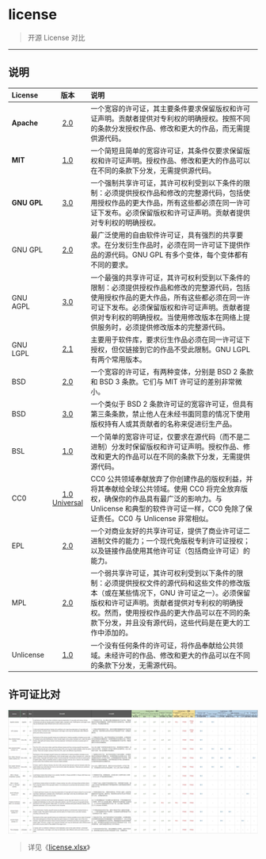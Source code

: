 # license

> 开源 License 对比

------

## 说明

| License | 版本 | 说明 |
|:---|:---:|:---|
| **Apache** | [2.0](./licenses/Apache/2.0) | 一个宽容的许可证，其主要条件要求保留版权和许可证声明。贡献者提供对专利权的明确授权。按照不同的条款分发授权作品、修改和更大的作品，而无需提供源代码。 |
| **MIT** | [1.0](./licenses/MIT/1.0) | 一个简短且简单的宽容许可证，其条件仅要求保留版权和许可证声明。授权作品、修改和更大的作品可以在不同的条款下分发，无需提供源代码。 |
| **GNU GPL** | [3.0](./licenses/GNU/GPL_3.0) | 一个强制共享许可证，其许可权利受到以下条件的限制：必须提供授权作品和修改的完整源代码，包括使用授权作品的更大作品，所有这些都必须在同一许可证下发布。必须保留版权和许可证声明。贡献者提供对专利权的明确授权。 |
| GNU GPL | [2.0](./licenses/GNU/GPL_2.0)  | 最广泛使用的自由软件许可证，具有强烈的共享要求。在分发衍生作品时，必须在同一许可证下提供作品的源代码。GNU GPL 有多个变体，每个变体都有不同的要求。 |
| GNU AGPL | [3.0](./licenses/GNU/AGPL_3.0) | 一个最强的共享许可证，其许可权利受到以下条件的限制：必须提供授权作品和修改的完整源代码，包括使用授权作品的更大作品，所有这些都必须在同一许可证下发布。必须保留版权和许可证声明。贡献者提供对专利权的明确授权。当使用修改版本在网络上提供服务时，必须提供修改版本的完整源代码。 |
| GNU LGPL | [2.1](./licenses/GNU/LGPL_2.1) | 主要用于软件库，要求衍生作品必须在同一许可证下授权，但仅链接到它的作品不受此限制。GNU LGPL 有两个常用版本。 |
| BSD | [2.0](./licenses/BSD/2.0) | 一个宽容的许可证，有两种变体，分别是 BSD 2 条款和 BSD 3 条款。它们与 MIT 许可证的差别非常微小。 |
| BSD | [3.0](./licenses/BSD/3.0) | 一个类似于 BSD 2 条款许可证的宽容许可证，但具有第三条条款，禁止他人在未经书面同意的情况下使用版权持有人或其贡献者的名称来促进衍生产品。 |
| BSL | [1.0](./licenses/BSL/1.0) | 一个简单的宽容许可证，仅要求在源代码（而不是二进制）分发时保留版权和许可证声明。授权作品、修改和更大的作品可以在不同的条款下分发，无需提供源代码。 |
| CC0 | [1.0 Universal](./licenses/CC0/1.0_Universal) | CC0 公共领域奉献放弃了你创建作品的版权利益，并将其奉献给全球公共领域。使用 CC0 将完全放弃版权，确保你的作品具有最广泛的影响力。与 Unlicense 和典型的软件许可证一样，CC0 免除了保证责任。CC0 与 Unlicense 非常相似。 |
| EPL | [2.0](./licenses/EPL/2.0) | 一个对商业友好的共享许可证，提供了商业许可证二进制文件的能力；一个现代免版税专利许可证授权；以及链接作品使用其他许可证（包括商业许可证）的能力。 |
| MPL | [2.0](./licenses/MPL/2.0) | 一个弱共享许可证，其许可权利受到以下条件的限制：必须提供授权文件的源代码和这些文件的修改版本（或在某些情况下，GNU 许可证之一）。必须保留版权和许可证声明。贡献者提供对专利权的明确授权。然而，使用授权作品的更大作品可以在不同的条款下分发，并且没有源代码，这些代码是在更大的工作中添加的。 |
| Unlicense | [1.0](./licenses/Unlicense/1.0) | 一个没有任何条件的许可证，将作品奉献给公共领域。未经许可的作品、修改和更大的作品可以在不同的条款下分发，无需源代码。 |

## 许可证比对

![](./imgs/license.jpg)

> 详见《[license.xlsx](./docs/license.xlsx)》
